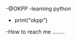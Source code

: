 -@OKPP
-learning python
-   print("okpp")

-How to reach me ........

<!---
OKPP10/OKPP10 is a ✨ special ✨ repository because its `README.md` (this file) appears on your GitHub profile.
You can click the Preview link to take a look at your changes.
--->
